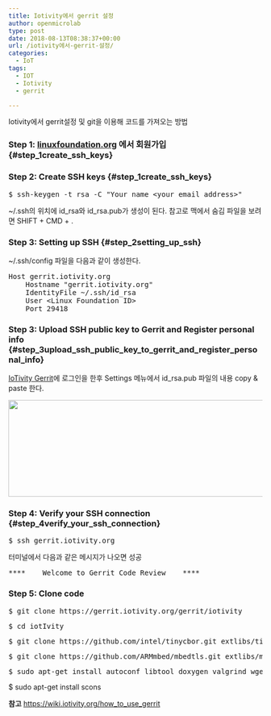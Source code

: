 ```yaml
---
title: Iotivity에서 gerrit 설정
author: openmicrolab
type: post
date: 2018-08-13T08:38:37+00:00
url: /iotivity에서-gerrit-설정/
categories:
  - IoT
tags:
  - IOT
  - Iotivity
  - gerrit

---
```

Iotivity에서 gerrit설정 및 git을 이용해 코드를 가져오는 방법

### Step 1: <a href="http://linuxfoundation.org" target="_blank" rel="noopener noreferrer">linuxfoundation.org</a> 에서 회원가입<span class="st0"><br /> </span> {#step_1create_ssh_keys}

### Step 2: Create SSH keys {#step_1create_ssh_keys}

<div class="level5">
  <pre class="code bash"><span class="co4">$ </span><span class="kw2">ssh-keygen</span> <span class="re5">-t</span> rsa <span class="re5">-C</span> <span class="st0">"Your name &lt;your_email_address&gt;"</span></pre>
  
  <p>
    ~/.ssh의 위치에 id_rsa와 id_rsa.pub가 생성이 된다. 참고로 맥에서 숨김 파일을 보려면 SHIFT + CMD + .
  </p>
</div>

### Step 3: Setting up SSH {#step_2setting_up_ssh}

<div class="level5">
  <p>
    ~/.ssh/config 파일을 다음과 같이 생성한다.
  </p>
  
  <pre class="code">Host gerrit.iotivity.org
    Hostname "gerrit.iotivity.org"
    IdentityFile ~/.ssh/id_rsa
    User &lt;Linux Foundation ID&gt;
    Port 29418</pre>
</div>

### Step 3: Upload SSH public key to Gerrit and Register personal info {#step_3upload_ssh_public_key_to_gerrit_and_register_personal_info}

<div class="level5">
  <p>
    <a class="urlextern" title="https://gerrit.iotivity.org/" href="https://gerrit.iotivity.org/" rel="nofollow">IoTivity Gerrit</a>에 로그인을 한후 Settings 메뉴에서 id_rsa.pub 파일의 내용 copy & paste 한다.
  </p>
  
  <p>
    <img loading="lazy" class="alignnone wp-image-4391" src="https://res.cloudinary.com/openmicrolab/image/upload/v1534149449/gerrit_gpenrd.png" width="575" height="192" />
  </p>
</div>

### Step 4: Verify your SSH connection {#step_4verify_your_ssh_connection}

<div class="level5">
  <pre class="code bash"><span class="co4">$ </span><span class="kw2">ssh</span> gerrit.iotivity.org</pre>
  
  <p>
    터미널에서 다음과 같은 메시지가 나오면 성공
  </p>
  
  <pre class="code">****    Welcome to Gerrit Code Review    ****</pre>
  
  <h3 id="step_4verify_your_ssh_connection">
    Step 5: Clone code
  </h3>
  
  <pre class="code bash"><span class="co4">$ git clone https://gerrit.iotivity.org/gerrit/iotivity
</span></pre>
  
  <pre class="code bash"><span class="co4">$ </span>cd iotIvity</pre>
  
  <pre class="code bash"><span class="co4">$ </span>git clone https://github.com/intel/tinycbor.git extlibs/tinycbor/tinycbor -b v0.5.1</pre>
  
  <pre class="code bash"><span class="co4">$ </span>git clone https://github.com/ARMmbed/mbedtls.git extlibs/mbedtls/mbedtls -b mbedtls-2.4.2</pre>
  
  <pre class="code bash"><span class="co4">$ </span>sudo apt-get install autoconf libtool doxygen valgrind wget unzip libboost-dev libboost-program-options-dev libboost-thread-dev uuid-dev libexpat1-dev libglib2.0-dev libsqlite3-dev libcurl4-gnutls-dev</pre>
  
  <p class="code bash">
    <span class="co4">$ </span>sudo apt-get install scons
  </p>
  
  <p>
    <strong>참고</strong> <a href="https://wiki.iotivity.org/how_to_use_gerrit" target="_blank" rel="noopener noreferrer">https://wiki.iotivity.org/how_to_use_gerrit</a>
  </p>
</div>